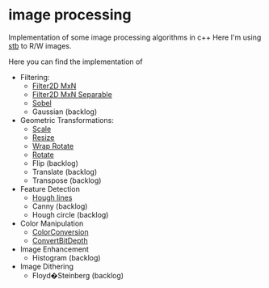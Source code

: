 # image processing
Implementation of some image processing algorithms in c++
Here I'm using [stb](https://github.com/nothings/stb) to R/W images.

Here you can find the implementation of
* Filtering:
    * [Filter2D MxN](/image%20processing/code/Filter2D)
    * [Filter2D MxN Separable](/image%20processing/code/SepFilter2D)
    * [Sobel](/image%20processing/code/Sobel)
    * Gaussian (backlog)
* Geometric Transformations:
    * [Scale](/image%20processing/code/Scale)
    * [Resize](/image%20processing/code/Resize)
    * [Wrap Rotate](/image%20processing/code/WrapRotate)
    * [Rotate](/image%20processing/code/Rotate)
    * Flip (backlog)
    * Translate (backlog)
    + Transpose (backlog)
* Feature Detection
    * [Hough lines](/image%20processing/code/HoughLines)
    * Canny (backlog)
    * Hough circle (backlog)
* Color Manipulation
    * [ColorConversion](/image%20processing/code/ColorConvert)
    * [ConvertBitDepth](/image%20processing/code/ConvertBitDepth)
* Image Enhancement
    * Histogram (backlog)
* Image Dithering
    * Floyd�Steinberg (backlog)

